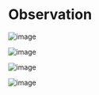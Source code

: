 # Observation

![image](https://github.com/user-attachments/assets/a8ab7cfd-b6b8-4649-962f-6fa39c612bb5)

![image](https://github.com/user-attachments/assets/414aba61-d20e-4e61-ab65-a5740b57a6c4)

![image](https://github.com/user-attachments/assets/28c931ef-999d-4de1-8a0f-e6e156383096)

![image](https://github.com/user-attachments/assets/0d7b6c8b-1d13-4dd4-9324-5c4b6be54fde)
